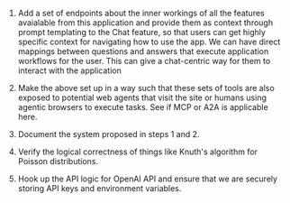 1. Add a set of endpoints about the inner workings of all the features avaialable from this application and provide them as context through prompt templating to the Chat feature, so that users can get highly specific context for navigating how to use the app. We can have direct mappings between questions and answers that execute application workflows for the user. This can give a chat-centric way for them to interact with the application

2. Make the above set up in a way such that these sets of tools are also exposed to potential web agents that visit the site or humans using agentic browsers to execute tasks. See if MCP or A2A is applicable here.

3. Document the system proposed in steps 1 and 2.

4. Verify the logical correctness of things like Knuth's algorithm for Poisson distributions.

5. Hook up the API logic for OpenAI API and ensure that we are securely storing API keys and environment variables.
